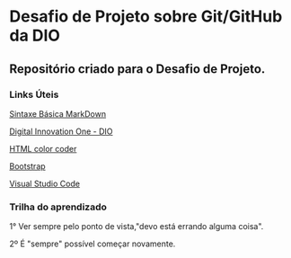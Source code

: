 # Desafio de Projeto sobre Git/GitHub da DIO

## Repositório criado para o Desafio de Projeto.

### Links Úteis

[Sintaxe Básica MarkDown](https://www.markdownguide.org/basic-syntax/)

[Digital Innovation One - DIO](https://digitalinnovation.one/)

[HTML color coder](https://htmlcolorcodes.com/)

[Bootstrap](https://getbootstrap.com/)

[Visual Studio Code](https://code.visualstudio.com/download)

### Trilha do aprendizado 

1° Ver sempre pelo ponto de vista,"devo está errando alguma coisa".

2º É "sempre" possível começar novamente.

